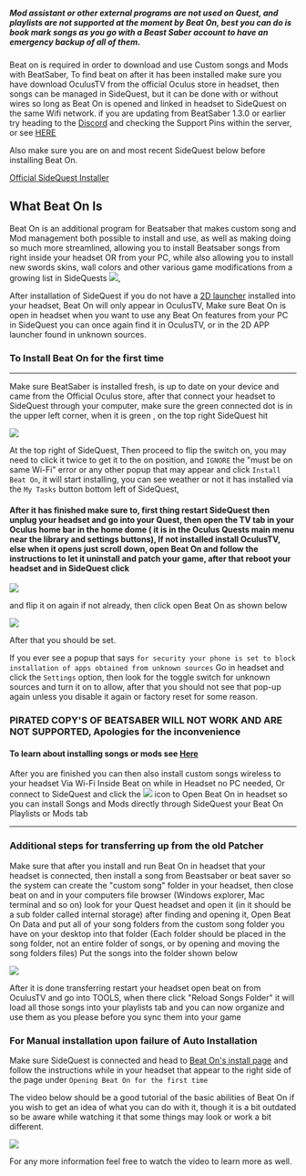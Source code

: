 ##### Mod assistant or other external programs are not used on Quest, and playlists are not supported at the moment by Beat On, best you can do is book mark songs as you go with a Beast Saber account to have an emergency backup of all of them.

Beat on is required in order to download and use Custom songs and Mods with BeatSaber, 
To find beat on after it has been installed make sure you have download OculusTV from the official Oculus store in headset, then songs can be managed in SideQuest, but it can be done with or without wires so long as Beat On is opened and linked in headset to SideQuest on the same Wifi network. if you are updating from BeatSaber 1.3.0 or earlier try heading to the [Discord](https://discordapp.com/channels/413712766180786176/625267406150959104/625405816907759617) and checking the Support Pins within the server, or see [HERE](https://www.reddit.com/r/OculusQuest/comments/cxx9yi/sidequest_how_to_update_beatonbeatsaber/)

Also make sure you are on and most recent SideQuest below before installing Beat On. 

[Official SideQuest Installer](https://sidequestvr.com/#/download)

What Beat On Is
----
Beat On is an additional program for Beatsaber that makes custom song and Mod management both possible to install and use, as well as making doing so much more streamlined, allowing you to install Beatsaber songs from right inside your headset OR from your PC, while also allowing you to install new swords skins, wall colors and other various game modifications from a growing list in SideQuests [![](https://cdn.discordapp.com/attachments/608376262347587595/610263775584714773/Screenshot_1199.png)](https://sidequestvr.com/#/apps/4),

After installation of SideQuest if you do not have a [2D launcher](https://sidequestvr.com/#/app/199) installed into your headset, Beat On will only appear in OculusTV, Make sure Beat On is open in headset when you want to use any Beat On features from your PC in SideQuest you can once again find it in OculusTV, or in the 2D APP launcher found in unknown sources.


### To Install Beat On for the first time
----
Make sure BeatSaber is installed fresh, is up to date on your device and came from the Official Oculus store,
after that connect your headset to SideQuest through your computer,
make sure the green connected dot is in the upper left corner, when it is green , on the top right SideQuest hit

![](https://cdn.discordapp.com/attachments/615234122604085262/621098047534923816/Screenshot_203.png) 

At the top right of SideQuest, Then proceed to flip the switch on, you may need to click it twice to get it to the on position, and `IGNORE` the "must be on same Wi-Fi" error or any other popup that may appear and click `Install Beat On`, it will start installing, you can see weather or not it has installed via the `My Tasks` button bottom left of SideQuest,

#### After it has finished make sure to, first thing restart SideQuest then unplug your headset and go into your Quest, then open the TV tab in your Oculus home bar in the home dome ( it is in the Oculus Quests main menu near the library and settings buttons), If not installed install OculusTV, else when it opens just  scroll down, open Beat On and follow the instructions to let it uninstall and patch your game, after that reboot your headset and in SideQuest click

 ![](https://cdn.discordapp.com/attachments/615234122604085262/621098047534923816/Screenshot_203.png) 

and flip it on again if not already, then click open Beat On as shown below

![](https://cdn.discordapp.com/attachments/608376262347587595/609093393183932446/Screenshot_1123.png)

After that you should be set.


If you ever see a popup that says
`for security your phone is set to block installation of apps obtained from unknown sources`
Go in headset and click the `Settings` option, then look for the toggle switch for unknown sources and turn it on to allow, after that you should not see that pop-up again unless you disable it again or factory reset for some reason.

### PIRATED COPY'S OF BEATSABER WILL NOT WORK AND ARE NOT SUPPORTED, Apologies for the inconvenience  

#### To learn about installing songs or mods see [Here](https://github.com/the-expanse/SideQuest/wiki/How-to-install-Custom-Songs)

After you are finished you can then also install custom songs wireless to your headset Via Wi-Fi Inside Beat on while in Headset no PC needed, Or connect to SideQuest and click the ![](https://cdn.discordapp.com/attachments/615234122604085262/621098047534923816/Screenshot_203.png) icon to Open Beat On in headset so you can install Songs and Mods directly through SideQuest your Beat On Playlists or Mods tab


-------------------------------------------------------------------------------------
### Additional steps for transferring up from the old Patcher 

Make sure that after you install and run Beat On in headset that your headset is connected, then install a song from Beastsaber or beat saver so the system can create the "custom song" folder in your headset, then close beat on and in your computers file browser (Windows explorer, Mac terminal and so on) look for your Quest headset and open it (in it should be a sub folder called internal storage) after finding and opening it, Open Beat On Data and put all of your song folders from the custom song folder you have on your desktop into that folder (Each folder should be placed in the song folder, not an entire folder of songs, or by opening and moving the song folders files) Put the songs into the folder shown below

![](https://cdn.discordapp.com/attachments/615234075778875453/626995764828045316/unknown.png)

After it is done transferring restart your headset open beat on from OculusTV and go into TOOLS, when there click "Reload Songs Folder" it will load all those songs into your playlists tab and you can now organize and use them as you please before you sync them into your game


### For Manual installation upon failure of Auto Installation
Make sure SideQuest is connected and head to [Beat On's install page](https://sidequestvr.com/#/app/14)
and follow the instructions while in your headset that appear to the right side of the page under `Opening Beat On for the first time`

The video below should be a good tutorial of the basic abilities of Beat On if you wish to get an idea of what you can do with it, though it is a bit outdated so be aware while watching it that some things may look or work a bit different.

[![](https://cdn.discordapp.com/attachments/608376262347587595/610247583352487936/Screenshot_1191.png)](https://www.youtube.com/watch?v=CPDqrAQWruU&lc=z23ag5ginnfbsl3iq04t1aokgbh5kytwso3tjwfl30kmbk0h00410.1563913415218266) 

For any more information feel free to watch the video to learn more as well.